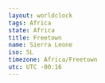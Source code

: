 ```yaml
---
layout: worldclock
tags: Africa
state: Africa
title: Freetown
name: Sierra Leone
iso: SL
timezone: Africa/Freetown
utc: UTC -00:16
---
```


